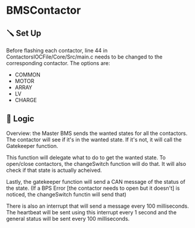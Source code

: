 # BMSContactor

## 🪛 Set Up

Before flashing each contactor, line 44 in ContactorsIOCFile/Core/Src/main.c needs to be changed to the corresponding contactor. The options are:

- COMMON
- MOTOR
- ARRAY
- LV
- CHARGE
## 🧠 Logic

Overview: the Master BMS sends the wanted states for all the contactors. The contactor will see if it's in the wanted state. If it's not, it will call the Gatekeeper function.

This function will delegate what to do to get the wanted state. To open/close contactors, the changeSwitch function will do that. It will also check if that state is actually acheived.

Lastly, the gatekeeper function will send a CAN message of the status of the state. (If a BPS Error [the contactor needs to open but it doesn't] is noticed, the changeSwitch functin will send that)

There is also an interrupt that will send a message every 100 milliseconds. The heartbeat will be sent using this interrupt every 1 second and the general status will be sent every 100 milliseconds.
